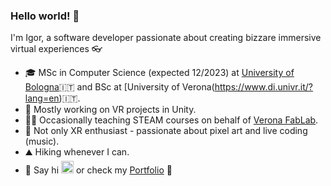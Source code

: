 ### Hello world! 👋

I'm Igor, a software developer passionate about creating bizzare immersive virtual experiences 👓

- 🎓 MSc in Computer Science (expected 12/2023) at [University of Bologna](https://corsi.unibo.it/2cycle/ComputerScience)🇮🇹 and BSc at [University of Verona(https://www.di.univr.it/?lang=en)🇮🇹.
- 🔭 Mostly working on VR projects in Unity.
- 👨‍🏫 Occasionally teaching STEAM courses on behalf of [Verona FabLab](https://www.veronafablab.it/en/).
- 🎨 Not only XR enthusiast - passionate about pixel art and live coding (music).
- ⛰️ Hiking whenever I can.
- 🔗 Say hi [<img src="https://img.shields.io/badge/LinkedIn-0077B5?style=for-the-badge&logo=linkedin&logoColor=white" height="20" style="margin-top:5px"/>](https://www.linkedin.com/in/igor-iurevici/) or check my [Portfolio](https://igor-iurevici.github.io) 💼
